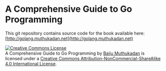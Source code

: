 # A Comprehensive Guide to Go Programming

This git repository contains source code for the book available here:
[http://golang.muthukadan.net](http://golang.muthukadan.net)

<a rel="license" href="http://creativecommons.org/licenses/by-nc-sa/4.0/"><img alt="Creative Commons License" style="border-width:0" src="https://i.creativecommons.org/l/by-nc-sa/4.0/88x31.png" /></a><br /><span xmlns:dct="http://purl.org/dc/terms/" href="http://purl.org/dc/dcmitype/Text" property="dct:title" rel="dct:type">A Comprehensive Guide to Go Programming</span> by <a xmlns:cc="http://creativecommons.org/ns#" href="http://golang.muthukadan.net" property="cc:attributionName" rel="cc:attributionURL">Baiju Muthukadan</a> is licensed under a <a rel="license" href="http://creativecommons.org/licenses/by-nc-sa/4.0/">Creative Commons Attribution-NonCommercial-ShareAlike 4.0 International License</a>.
